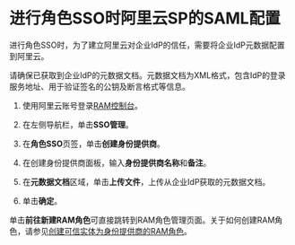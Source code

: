 # 进行角色SSO时阿里云SP的SAML配置

进行角色SSO时，为了建立阿里云对企业IdP的信任，需要将企业IdP元数据配置到阿里云。

请确保已获取到企业IdP的元数据文档。元数据文档为XML格式，包含IdP的登录服务地址、用于验证签名的公钥及断言格式等信息。

1.  使用阿里云账号登录[RAM控制台](https://ram.console.aliyun.com/)。

2.  在左侧导航栏，单击**SSO管理**。

3.  在**角色SSO**页签，单击**创建身份提供商**。

4.  在创建身份提供商面板，输入**身份提供商名称**和**备注**。

5.  在**元数据文档**区域，单击**上传文件**，上传从企业IdP获取的元数据文档。

6.  单击**确定**。


单击**前往新建RAM角色**可直接跳转到RAM角色管理页面。关于如何创建RAM角色，请参见[创建可信实体为身份提供商的RAM角色](/intl.zh-CN/角色管理/创建RAM角色/创建可信实体为身份提供商的RAM角色.md)。

